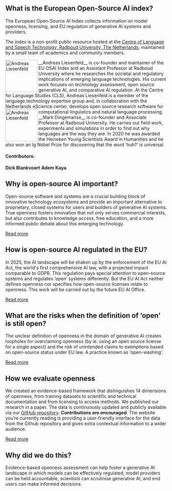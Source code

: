 ## What is the European Open-Source AI index?
The European Open-Source AI Index collects information on model openness, licensing, and EU regulation of generative AI systems and providers.

The index is a non-profit public resource hosted at the [Centre of Language and Speech Technology, Radboud University, The Netherlands](https://www.ru.nl/en/cls/clst), maintained by a small team of academics and community members.

<img src="https://markdingemanse.net/elpaco/wp-content/uploads/sites/3/2022/04/thumbnail_Steentjes-Andreas-Liesenfeld-3-square.jpg" align="left" alt="Andreas Liesenfeld" style="height: 100px; width:100px;"/>
__Andreas Liesenfeld__ is co-founder and maintainer of the EU OSAI Index and an Assistant Professor at Radboud University where he researches the societal and regulatory implications of emerging language technologies. His current work focuses on technology assessment, open source generative AI, and comparative AI regulation. At the Centre for Language Studies (CLS), Andreas Liesenfeld is a member of the language technology expertise group and, in collaboration with the Netherlands eScience center, develops open source research software for computational linguistics and natural language processing.

<img src="https://markdingemanse.net/elpaco/wp-content/uploads/sites/3/2024/01/MarkDingemanse08square800.jpg" align="left" alt="Andreas Liesenfeld" style="height: 100px; width:100px;"/>
__Mark Dingemanse__ is co-founder and Associate Professor at Radboud University. He carries out field work, experiments and simulations in order to find out why languages are the way they are. In 2020 he was awarded the Heineken Young Scientists Award in Humanities and he also won an Ig Nobel Prize for discovering that the word ‘huh?’ is universal.

#### Contributors: 

__Dick Blankvoort__
__Adem Kaya__

## Why is open-source AI important?
Open-source software and systems are a crucial building block of innovative technology ecosystems and provide an important alternative to proprietary, closed systems for users and builders of generative AI systems. True openness fosters innovation that not only serves commercial interests, but also contributes to knowledge access, free education, and a more informed public debate about this emerging technology.

[Read more](/about)

## How is open-source AI regulated in the EU?
In 2025, the AI landscape will be shaken up by the enforcement of the EU AI Act, the world's first comprehensive AI law, with a projected impact comparable to GDPR. This regulation pays special attention to open-source systems and regulates ‘open’ systems differently. But the EU AI Act neither defines openness nor specifies how open-source licenses relate to openness. This work will be carried out by the future EU AI Office.

[Read more](/about)

## What are the risks when the definition of ‘open’ is still open?
The unclear definition of openness in the domain of generative AI creates loopholes for overclaiming openness (by ie. using an open source license for a single aspect) and the risk of unintended claims to exemptions based on open-source status under EU law. A practice known as ‘open-washing’.

[Read more](/about)

## How we evaluate openness
We created an evidence-based framework that distinguishes 14 dimensions of openness, from training datasets to scientific and technical documentation and from licensing to access methods. We published our research in a paper. The data is continuously updated and publicly available via our [GitHub repository](https://github.com/Language-Technology-Assessment/main-database). **Contributions are encouraged**. The website you’re currently reading is providing a user-friendly interface for the data from the Github repository and gives extra contextual information to a wider audience.

[Read more](/about)

## Why did we do this?
Evidence-based openness assessment can help foster a generative AI landscape in which models can be effectively regulated, model providers can be held accountable, scientists can scrutinise generative AI, and end users can make informed decisions.
